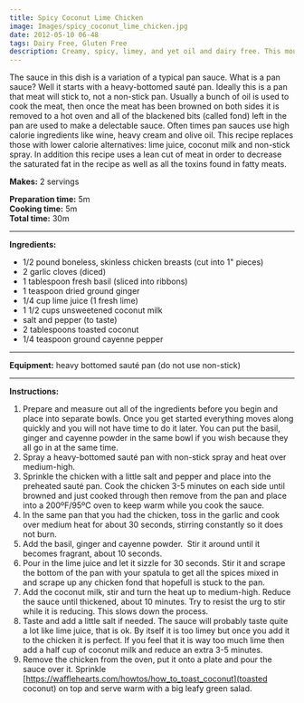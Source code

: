 ```yaml
---
title: Spicy Coconut Lime Chicken
image: Images/spicy_coconut_lime_chicken.jpg
date: 2012-05-10 06-48
tags: Dairy Free, Gluten Free
description: Creamy, spicy, limey, and yet oil and dairy free. This mouth-watering dish is perfect atop some whole grain pasta accompanied by a big leafy green salad.
---
```

The sauce in this dish is a variation of a typical pan sauce. What is a pan sauce? Well it starts with a heavy-bottomed sauté pan. Ideally this is a pan that meat will stick to, not a non-stick pan. Usually a bunch of oil is used to cook the meat, then once the meat has been browned on both sides it is removed to a hot oven and all of the blackened bits (called fond) left in the pan are used to make a delectable sauce. Often times pan sauces use high calorie ingredients like wine, heavy cream and olive oil. This recipe replaces those with lower calorie alternatives: lime juice, coconut milk and non-stick spray. In addition this recipe uses a lean cut of meat in order to decrease the saturated fat in the recipe as well as all the toxins found in fatty meats. 

**Makes:** 2 servings

**Preparation time:** 5m  
**Cooking time:** 5m  
**Total time:** 30m

---

**Ingredients:**

- 1/2 pound boneless, skinless chicken breasts (cut into 1" pieces)
- 2 garlic cloves (diced)
- 1 tablespoon fresh basil (sliced into ribbons)
- 1 teaspoon dried ground ginger
- 1/4  cup lime juice (1 fresh lime)
- 1 1/2 cups unsweetened coconut milk
-  salt and pepper (to taste)
- 2  tablespoons toasted coconut
- 1/4 teaspoon ground cayenne pepper


---

**Equipment:** heavy bottomed sauté pan (do not use non-stick) 

---

**Instructions:**

1. Prepare and measure out all of the ingredients before you begin and place into separate bowls. Once you get started everything moves along quickly and you will not have time to do it later. You can put the basil, ginger and cayenne powder in the same bowl if you wish because they all go in at the same time. 
1. Spray a heavy-bottomed sauté pan with non-stick spray and heat over medium-high.
1. Sprinkle the chicken with a little salt and pepper and place into the preheated sauté pan. Cook the chicken 3-5 minutes on each side until browned and just cooked through then remove from the pan and place into a 200ºF/95ºC oven to keep warm while you cook the sauce.
1. In the same pan that you had the chicken, toss in the garlic and cook over medium heat for about 30 seconds, stirring constantly so it does not burn.
1. Add the basil, ginger and cayenne powder.  Stir it around until it becomes fragrant, about 10 seconds. 
1. Pour in the lime juice and let it sizzle for 30 seconds. Stir it and scrape the bottom of the pan with your spatula to get all the spices mixed in and scrape up any chicken fond that hopefull is stuck to the pan.
1. Add the coconut milk, stir and turn the heat up to medium-high. Reduce the sauce until thickened, about 10 minutes. Try to resist the urg to stir while it is reducing. This slows down the process. 
1. Taste and add a little salt if needed. The sauce will probably taste quite a lot like lime juice, that is ok. By itself it is too limey but once you add it to the chicken it is perfect. If you feel that it is way too much lime then add a half cup of coconut milk and reduce an extra 3-5 minutes.
1. Remove the chicken from the oven, put it onto a plate and pour the sauce over it. Sprinkle [https://wafflehearts.com/howtos/how_to_toast_coconut](toasted coconut) on top and serve warm with a big leafy green salad.

